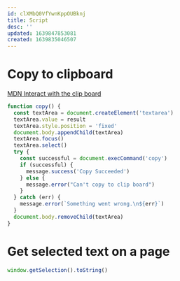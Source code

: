 ```yaml
---
id: clXMbQ0VfYwnKppOUBknj
title: Script
desc: ''
updated: 1639847853081
created: 1639835046507
---
```


# Copy to clipboard

[MDN Interact with the clip board](https://developer.mozilla.org/en-US/docs/Mozilla/Add-ons/WebExtensions/Interact_with_the_clipboard)

```js
function copy() {
  const textArea = document.createElement('textarea')
  textArea.value = result
  textArea.style.position = 'fixed'
  document.body.appendChild(textArea)
  textArea.focus()
  textArea.select()
  try {
    const successful = document.execCommand('copy')
    if (successful) {
      message.success('Copy Succeeded')
    } else {
      message.error("Can't copy to clip board")
    }
  } catch (err) {
    message.error(`Something went wrong.\n${err}`)
  }
  document.body.removeChild(textArea)
}
```

# Get selected text on a page

```js
window.getSelection().toString()
```
